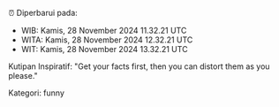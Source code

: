 ⏰ Diperbarui pada:
- WIB: Kamis, 28 November 2024 11.32.21 UTC
- WITA: Kamis, 28 November 2024 12.32.21 UTC
- WIT: Kamis, 28 November 2024 13.32.21 UTC

Kutipan Inspiratif:
"Get your facts first, then you can distort them as you please."


Kategori: funny

